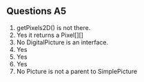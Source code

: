 ## Questions A5
1. getPixels2D() is not there.
2. Yes it returns a Pixel[][]
3. No DigitalPicture is an interface.
4. Yes
5. Yes
6. Yes
7. No Picture is not a parent to SimplePicture